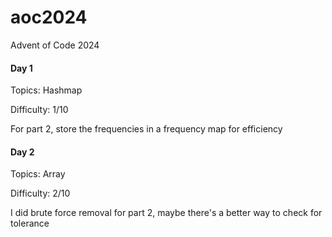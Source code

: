 # aoc2024
Advent of Code 2024

#### Day 1
Topics: Hashmap

Difficulty: 1/10

For part 2, store the frequencies in a frequency map for efficiency

#### Day 2
Topics: Array

Difficulty: 2/10

I did brute force removal for part 2, maybe there's a better way to check for tolerance